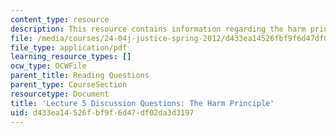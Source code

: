 ```yaml
---
content_type: resource
description: This resource contains information regarding the harm principle.
file: /media/courses/24-04j-justice-spring-2012/d433ea14526fbf9f6d47df02da3d3197_MIT24_04JS12_disc05.pdf
file_type: application/pdf
learning_resource_types: []
ocw_type: OCWFile
parent_title: Reading Questions
parent_type: CourseSection
resourcetype: Document
title: 'Lecture 5 Discussion Questions: The Harm Principle'
uid: d433ea14-526f-bf9f-6d47-df02da3d3197
---
```

